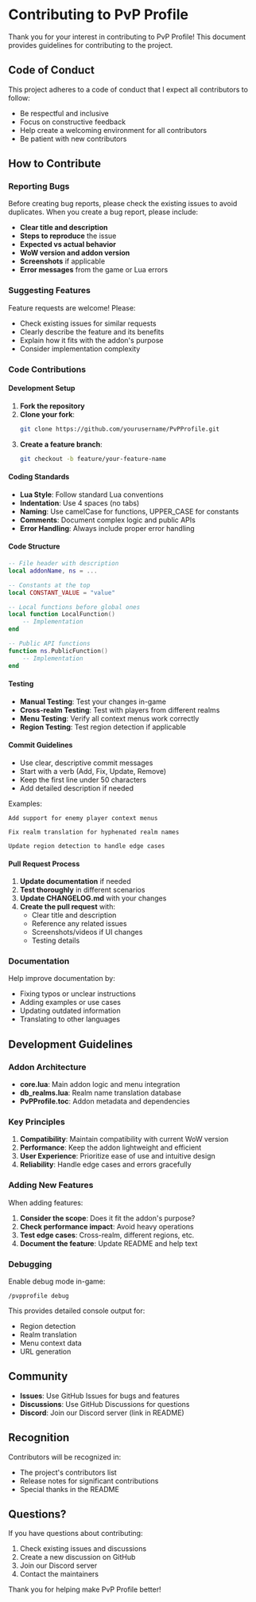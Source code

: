 # Contributing to PvP Profile

Thank you for your interest in contributing to PvP Profile! This document provides guidelines for contributing to the project.

## Code of Conduct

This project adheres to a code of conduct that I expect all contributors to follow:

- Be respectful and inclusive
- Focus on constructive feedback
- Help create a welcoming environment for all contributors
- Be patient with new contributors

## How to Contribute

### Reporting Bugs

Before creating bug reports, please check the existing issues to avoid duplicates. When you create a bug report, please include:

- **Clear title and description**
- **Steps to reproduce** the issue
- **Expected vs actual behavior**
- **WoW version and addon version**
- **Screenshots** if applicable
- **Error messages** from the game or Lua errors

### Suggesting Features

Feature requests are welcome! Please:

- Check existing issues for similar requests
- Clearly describe the feature and its benefits
- Explain how it fits with the addon's purpose
- Consider implementation complexity

### Code Contributions

#### Development Setup

1. **Fork the repository**
2. **Clone your fork**:
   ```bash
   git clone https://github.com/yourusername/PvPProfile.git
   ```
3. **Create a feature branch**:
   ```bash
   git checkout -b feature/your-feature-name
   ```

#### Coding Standards

- **Lua Style**: Follow standard Lua conventions
- **Indentation**: Use 4 spaces (no tabs)
- **Naming**: Use camelCase for functions, UPPER_CASE for constants
- **Comments**: Document complex logic and public APIs
- **Error Handling**: Always include proper error handling

#### Code Structure

```lua
-- File header with description
local addonName, ns = ...

-- Constants at the top
local CONSTANT_VALUE = "value"

-- Local functions before global ones
local function LocalFunction()
    -- Implementation
end

-- Public API functions
function ns.PublicFunction()
    -- Implementation
end
```

#### Testing

- **Manual Testing**: Test your changes in-game
- **Cross-realm Testing**: Test with players from different realms
- **Menu Testing**: Verify all context menus work correctly
- **Region Testing**: Test region detection if applicable

#### Commit Guidelines

- Use clear, descriptive commit messages
- Start with a verb (Add, Fix, Update, Remove)
- Keep the first line under 50 characters
- Add detailed description if needed

Examples:
```
Add support for enemy player context menus

Fix realm translation for hyphenated realm names

Update region detection to handle edge cases
```

#### Pull Request Process

1. **Update documentation** if needed
2. **Test thoroughly** in different scenarios
3. **Update CHANGELOG.md** with your changes
4. **Create the pull request** with:
   - Clear title and description
   - Reference any related issues
   - Screenshots/videos if UI changes
   - Testing details

### Documentation

Help improve documentation by:

- Fixing typos or unclear instructions
- Adding examples or use cases
- Updating outdated information
- Translating to other languages

## Development Guidelines

### Addon Architecture

- **core.lua**: Main addon logic and menu integration
- **db_realms.lua**: Realm name translation database
- **PvPProfile.toc**: Addon metadata and dependencies

### Key Principles

1. **Compatibility**: Maintain compatibility with current WoW version
2. **Performance**: Keep the addon lightweight and efficient
3. **User Experience**: Prioritize ease of use and intuitive design
4. **Reliability**: Handle edge cases and errors gracefully

### Adding New Features

When adding features:

1. **Consider the scope**: Does it fit the addon's purpose?
2. **Check performance impact**: Avoid heavy operations
3. **Test edge cases**: Cross-realm, different regions, etc.
4. **Document the feature**: Update README and help text

### Debugging

Enable debug mode in-game:
```
/pvpprofile debug
```

This provides detailed console output for:
- Region detection
- Realm translation
- Menu context data
- URL generation

## Community

- **Issues**: Use GitHub Issues for bugs and features
- **Discussions**: Use GitHub Discussions for questions
- **Discord**: Join our Discord server (link in README)

## Recognition

Contributors will be recognized in:
- The project's contributors list
- Release notes for significant contributions
- Special thanks in the README

## Questions?

If you have questions about contributing:

1. Check existing issues and discussions
2. Create a new discussion on GitHub
3. Join our Discord server
4. Contact the maintainers

Thank you for helping make PvP Profile better! 